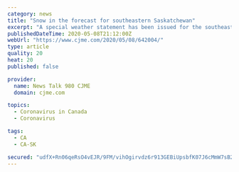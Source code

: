 ```yaml
---
category: news
title: "Snow in the forecast for southeastern Saskatchewan"
excerpt: "A special weather statement has been issued for the southeastern area of the province calling for up to 10 centimetres of snow in some areas. Environment Canada issued the alert Friday afternoon for areas around Carlyle,"
publishedDateTime: 2020-05-08T21:12:00Z
webUrl: "https://www.cjme.com/2020/05/08/642004/"
type: article
quality: 20
heat: 20
published: false

provider:
  name: News Talk 980 CJME
  domain: cjme.com

topics:
  - Coronavirus in Canada
  - Coronavirus

tags:
  - CA
  - CA-SK

secured: "udfX+Rn06qeRsO4vEJR/9FM/vihOgirvdz6r913GEBiUpsbfK07J6cMmW7sB2dr1AZVu7j06icWGzqkcWdL5kK0pVgHeNGP9/hf5G3ohGS8AI1n7CSEvJ8PQYie3b+x055eaHuAWeVKFcvoYLViAJL5LPKhKzenwG3sZblq8SgIvjXN+yQ7tdH7hY8/yCs4SPSjHOe0MLY9QGqHtduCVa3uky3sBOWXk9HOzxh/YHFPhQQmFX17ZSg9nK0Dr8w2fs+rsKOqNJjPpyL6v/z8CX6nk3/wKyVb7uYVQzXk3WUwzaA6YqTSv10meAWHFIR1QQvR1mKax3fU6UCQ33f4BzDIZLrKE5a1FJtpJq2m2AZfYWCRcQRIXuMM0A8FP2EbKmJMmmkjImHGVPtuwUahvG0EEvwLocLbJHMPR6Km29cqAdQe6CqIgXv0M5zvYAfJV5Dwga7sdQR6uB8KVg2Uk6lOhP/6hfNoBuyMgve71pvw=;eTMV/2+rvECzLIeYhx09ZQ=="
---
```


